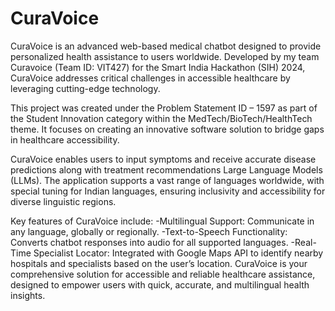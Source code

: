 # CuraVoice

CuraVoice is an advanced web-based medical chatbot designed to provide personalized health assistance to users worldwide. Developed by my team Curavoice (Team ID: VIT427) for the Smart India Hackathon (SIH) 2024, CuraVoice addresses critical challenges in accessible healthcare by leveraging cutting-edge technology.

This project was created under the Problem Statement ID – 1597 as part of the Student Innovation category within the MedTech/BioTech/HealthTech theme. It focuses on creating an innovative software solution to bridge gaps in healthcare accessibility.

CuraVoice enables users to input symptoms and receive accurate disease predictions along with treatment recommendations Large Language Models (LLMs). The application supports a vast range of languages worldwide, with special tuning for Indian languages, ensuring inclusivity and accessibility for diverse linguistic regions.

Key features of CuraVoice include:
-Multilingual Support: Communicate in any language, globally or regionally.
-Text-to-Speech Functionality: Converts chatbot responses into audio for all supported languages.
-Real-Time Specialist Locator: Integrated with Google Maps API to identify nearby hospitals and specialists based on the user’s location.
CuraVoice is your comprehensive solution for accessible and reliable healthcare assistance, designed to empower users with quick, accurate, and multilingual health insights.
